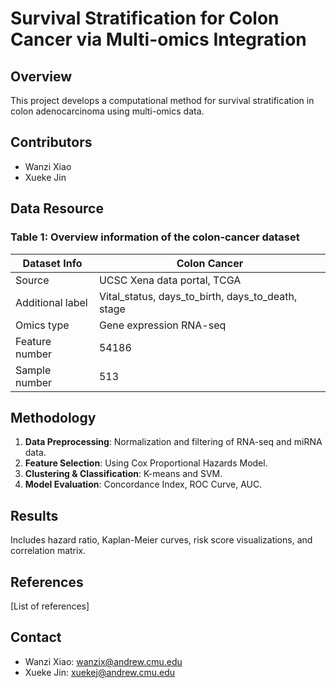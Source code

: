 # Survival Stratification for Colon Cancer via Multi-omics Integration

## Overview
This project develops a computational method for survival stratification in colon adenocarcinoma using multi-omics data.

## Contributors
- Wanzi Xiao
- Xueke Jin

## Data Resource
### Table 1: Overview information of the colon-cancer dataset

| Dataset Info | Colon Cancer |
| --------------- | --------------- |
| Source      | UCSC Xena data portal, TCGA  |
| Additional label     | Vital_status, days_to_birth, days_to_death, stage    |
| Omics type | Gene expression RNA-seq | miRNA expression |
| Feature number      | 54186         | 1881        |
| Sample number       | 513         | 462        |

## Methodology
1. **Data Preprocessing**: Normalization and filtering of RNA-seq and miRNA data.
2. **Feature Selection**: Using Cox Proportional Hazards Model.
3. **Clustering & Classification**: K-means and SVM.
4. **Model Evaluation**: Concordance Index, ROC Curve, AUC.

## Results
Includes hazard ratio, Kaplan-Meier curves, risk score visualizations, and correlation matrix.

## References
[List of references]

## Contact
- Wanzi Xiao: <wanzix@andrew.cmu.edu>
- Xueke Jin: <xuekej@andrew.cmu.edu>
